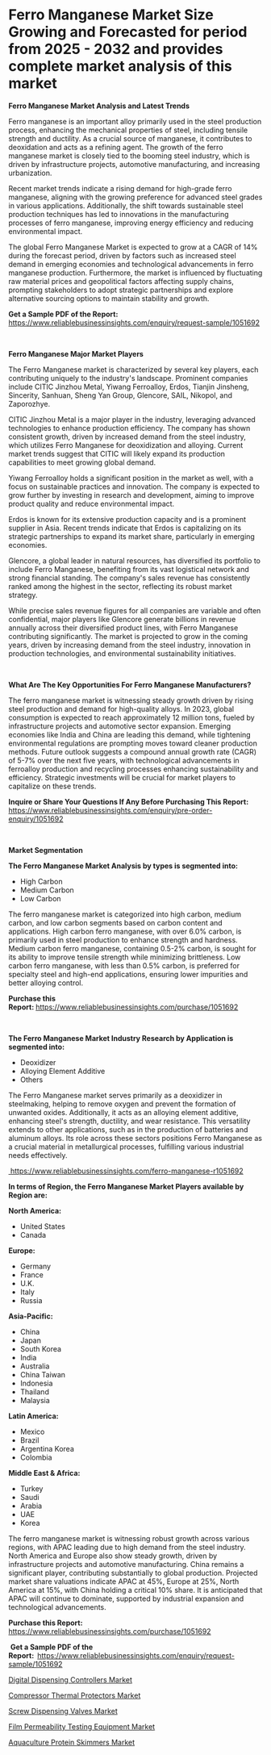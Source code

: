 <p><h1>Ferro Manganese Market Size Growing and Forecasted for period from 2025 - 2032 and provides complete market analysis of this market</h1></p><p><strong>Ferro Manganese Market Analysis and Latest Trends</strong></p>
<p><p>Ferro manganese is an important alloy primarily used in the steel production process, enhancing the mechanical properties of steel, including tensile strength and ductility. As a crucial source of manganese, it contributes to deoxidation and acts as a refining agent. The growth of the ferro manganese market is closely tied to the booming steel industry, which is driven by infrastructure projects, automotive manufacturing, and increasing urbanization.</p><p>Recent market trends indicate a rising demand for high-grade ferro manganese, aligning with the growing preference for advanced steel grades in various applications. Additionally, the shift towards sustainable steel production techniques has led to innovations in the manufacturing processes of ferro manganese, improving energy efficiency and reducing environmental impact.</p><p>The global Ferro Manganese Market is expected to grow at a CAGR of 14% during the forecast period, driven by factors such as increased steel demand in emerging economies and technological advancements in ferro manganese production. Furthermore, the market is influenced by fluctuating raw material prices and geopolitical factors affecting supply chains, prompting stakeholders to adopt strategic partnerships and explore alternative sourcing options to maintain stability and growth.</p></p>
<p><strong>Get a Sample PDF of the Report:&nbsp;</strong> <a href="https://www.reliablebusinessinsights.com/enquiry/request-sample/1051692?utm_campaign=1138&utm_medium=2&utm_source=Github&utm_content=ia&utm_term=28022025&utm_id=ferro-manganese">https://www.reliablebusinessinsights.com/enquiry/request-sample/1051692</a></p>
<p>&nbsp;</p>
<p><strong>Ferro Manganese Major Market Players</strong></p>
<p><p>The Ferro Manganese market is characterized by several key players, each contributing uniquely to the industry's landscape. Prominent companies include CITIC Jinzhou Metal, Yiwang Ferroalloy, Erdos, Tianjin Jinsheng, Sincerity, Sanhuan, Sheng Yan Group, Glencore, SAIL, Nikopol, and Zaporozhye.</p><p>CITIC Jinzhou Metal is a major player in the industry, leveraging advanced technologies to enhance production efficiency. The company has shown consistent growth, driven by increased demand from the steel industry, which utilizes Ferro Manganese for deoxidization and alloying. Current market trends suggest that CITIC will likely expand its production capabilities to meet growing global demand.</p><p>Yiwang Ferroalloy holds a significant position in the market as well, with a focus on sustainable practices and innovation. The company is expected to grow further by investing in research and development, aiming to improve product quality and reduce environmental impact.</p><p>Erdos is known for its extensive production capacity and is a prominent supplier in Asia. Recent trends indicate that Erdos is capitalizing on its strategic partnerships to expand its market share, particularly in emerging economies.</p><p>Glencore, a global leader in natural resources, has diversified its portfolio to include Ferro Manganese, benefiting from its vast logistical network and strong financial standing. The company's sales revenue has consistently ranked among the highest in the sector, reflecting its robust market strategy.</p><p>While precise sales revenue figures for all companies are variable and often confidential, major players like Glencore generate billions in revenue annually across their diversified product lines, with Ferro Manganese contributing significantly. The market is projected to grow in the coming years, driven by increasing demand from the steel industry, innovation in production technologies, and environmental sustainability initiatives.</p></p>
<p>&nbsp;</p>
<p><strong>What Are The Key Opportunities For Ferro Manganese Manufacturers?</strong></p>
<p><p>The ferro manganese market is witnessing steady growth driven by rising steel production and demand for high-quality alloys. In 2023, global consumption is expected to reach approximately 12 million tons, fueled by infrastructure projects and automotive sector expansion. Emerging economies like India and China are leading this demand, while tightening environmental regulations are prompting moves toward cleaner production methods. Future outlook suggests a compound annual growth rate (CAGR) of 5-7% over the next five years, with technological advancements in ferroalloy production and recycling processes enhancing sustainability and efficiency. Strategic investments will be crucial for market players to capitalize on these trends.</p></p>
<p><strong>Inquire or Share Your Questions If Any Before Purchasing This Report:</strong> <a href="https://www.reliablebusinessinsights.com/enquiry/pre-order-enquiry/1051692?utm_campaign=1138&utm_medium=2&utm_source=Github&utm_content=ia&utm_term=28022025&utm_id=ferro-manganese">https://www.reliablebusinessinsights.com/enquiry/pre-order-enquiry/1051692</a></p>
<p>&nbsp;</p>
<p><strong>Market Segmentation</strong></p>
<p><strong>The Ferro Manganese Market Analysis by types is segmented into:</strong></p>
<p><ul><li>High Carbon</li><li>Medium Carbon</li><li>Low Carbon</li></ul></p>
<p><p>The ferro manganese market is categorized into high carbon, medium carbon, and low carbon segments based on carbon content and applications. High carbon ferro manganese, with over 6.0% carbon, is primarily used in steel production to enhance strength and hardness. Medium carbon ferro manganese, containing 0.5-2% carbon, is sought for its ability to improve tensile strength while minimizing brittleness. Low carbon ferro manganese, with less than 0.5% carbon, is preferred for specialty steel and high-end applications, ensuring lower impurities and better alloying control.</p></p>
<p><strong>Purchase this Report:&nbsp;</strong><a href="https://www.reliablebusinessinsights.com/purchase/1051692?utm_campaign=1138&utm_medium=2&utm_source=Github&utm_content=ia&utm_term=28022025&utm_id=ferro-manganese">https://www.reliablebusinessinsights.com/purchase/1051692</a></p>
<p>&nbsp;</p>
<p><strong>The Ferro Manganese Market Industry Research by Application is segmented into:</strong></p>
<p><ul><li>Deoxidizer</li><li>Alloying Element Additive</li><li>Others</li></ul></p>
<p><p>The Ferro Manganese market serves primarily as a deoxidizer in steelmaking, helping to remove oxygen and prevent the formation of unwanted oxides. Additionally, it acts as an alloying element additive, enhancing steel's strength, ductility, and wear resistance. This versatility extends to other applications, such as in the production of batteries and aluminum alloys. Its role across these sectors positions Ferro Manganese as a crucial material in metallurgical processes, fulfilling various industrial needs effectively.</p></p>
<p><a href="https://www.reliablebusinessinsights.com/ferro-manganese-r1051692?utm_campaign=1138&utm_medium=2&utm_source=Github&utm_content=ia&utm_term=28022025&utm_id=ferro-manganese">&nbsp;https://www.reliablebusinessinsights.com/ferro-manganese-r1051692</a></p>
<p><strong>In terms of Region, the Ferro Manganese Market Players available by Region are:</strong></p>
<p>
    <p> <strong> North America: </strong>
        <ul>
            <li>United States</li>
            <li>Canada</li>
        </ul>
        </p> 
    <p> <strong> Europe: </strong>
        <ul>
            <li>Germany</li>
            <li>France</li>
            <li>U.K.</li>
            <li>Italy</li>
            <li>Russia</li>
        </ul>
        </p> 
    <p> <strong> Asia-Pacific: </strong>
        <ul>
            <li>China</li>
            <li>Japan</li>
            <li>South Korea</li>
            <li>India</li>
            <li>Australia</li>
            <li>China Taiwan</li>
            <li>Indonesia</li>
            <li>Thailand</li>
            <li>Malaysia</li>
        </ul>
        </p> 
    <p> <strong> Latin America: </strong>
        <ul>
            <li>Mexico</li>
            <li>Brazil</li>
            <li>Argentina Korea</li>
            <li>Colombia</li>
        </ul>
        </p> 
    <p> <strong> Middle East & Africa: </strong>
        <ul>
            <li>Turkey</li>
            <li>Saudi</li>
            <li>Arabia</li>
            <li>UAE</li>
            <li>Korea</li>
        </ul>
    </p>
    </p>
<p><p>The ferro manganese market is witnessing robust growth across various regions, with APAC leading due to high demand from the steel industry. North America and Europe also show steady growth, driven by infrastructure projects and automotive manufacturing. China remains a significant player, contributing substantially to global production. Projected market share valuations indicate APAC at 45%, Europe at 25%, North America at 15%, with China holding a critical 10% share. It is anticipated that APAC will continue to dominate, supported by industrial expansion and technological advancements.</p></p>
<p><strong>Purchase this Report: </strong><a href="https://www.reliablebusinessinsights.com/purchase/1051692?utm_campaign=1138&utm_medium=2&utm_source=Github&utm_content=ia&utm_term=28022025&utm_id=ferro-manganese">https://www.reliablebusinessinsights.com/purchase/1051692</a></p>
<p>&nbsp;<strong>Get a Sample PDF of the Report:&nbsp;&nbsp;</strong><a href="https://www.reliablebusinessinsights.com/enquiry/request-sample/1051692?utm_campaign=1138&utm_medium=2&utm_source=Github&utm_content=ia&utm_term=28022025&utm_id=ferro-manganese">https://www.reliablebusinessinsights.com/enquiry/request-sample/1051692</a></p>
<p><strong></strong></p>
<p><p><a href="https://github.com/paullsiskec4/Market-Research-Report-List-1/blob/main/digital-dispensing-controllers-market.md?utm_campaign=1138&utm_medium=2&utm_source=Github&utm_content=ia&utm_term=28022025&utm_id=ferro-manganese">Digital Dispensing Controllers Market</a></p><p><a href="https://github.com/sgroitrieu7f/Market-Research-Report-List-1/blob/main/compressor-thermal-protectors-market.md?utm_campaign=1138&utm_medium=2&utm_source=Github&utm_content=ia&utm_term=28022025&utm_id=ferro-manganese">Compressor Thermal Protectors Market</a></p><p><a href="https://github.com/beighgallisz/Market-Research-Report-List-1/blob/main/screw-dispensing-valves-market.md?utm_campaign=1138&utm_medium=2&utm_source=Github&utm_content=ia&utm_term=28022025&utm_id=ferro-manganese">Screw Dispensing Valves Market</a></p><p><a href="https://github.com/roehrtizonov/Market-Research-Report-List-1/blob/main/film-permeability-testing-equipment-market.md?utm_campaign=1138&utm_medium=2&utm_source=Github&utm_content=ia&utm_term=28022025&utm_id=ferro-manganese">Film Permeability Testing Equipment Market</a></p><p><a href="https://github.com/altafvaraswj/Market-Research-Report-List-1/blob/main/aquaculture-protein-skimmers-market.md?utm_campaign=1138&utm_medium=2&utm_source=Github&utm_content=ia&utm_term=28022025&utm_id=ferro-manganese">Aquaculture Protein Skimmers Market</a></p></p>